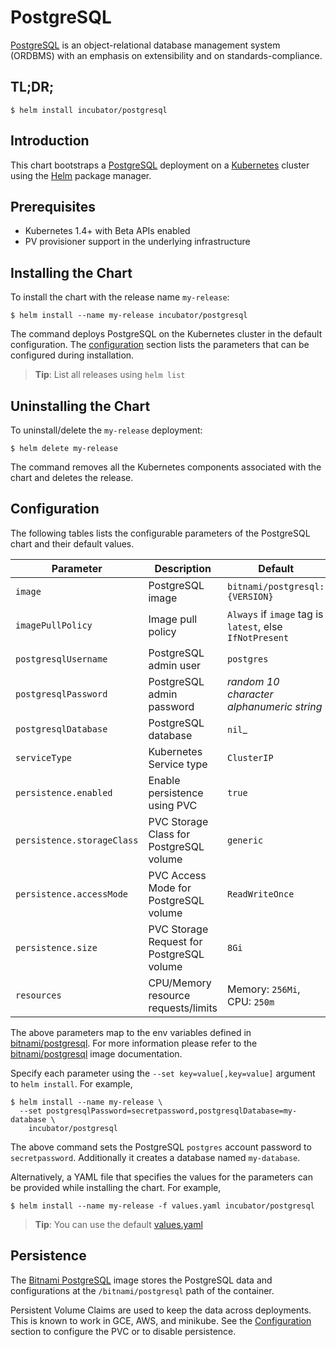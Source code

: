 # PostgreSQL

[PostgreSQL](https://www.postgresql.org/) is an object-relational database management system (ORDBMS) with an emphasis on extensibility and on standards-compliance.

## TL;DR;

```console
$ helm install incubator/postgresql
```

## Introduction

This chart bootstraps a [PostgreSQL](https://github.com/bitnami/bitnami-docker-postgresql) deployment on a [Kubernetes](http://kubernetes.io) cluster using the [Helm](https://helm.sh) package manager.

## Prerequisites

- Kubernetes 1.4+ with Beta APIs enabled
- PV provisioner support in the underlying infrastructure

## Installing the Chart

To install the chart with the release name `my-release`:

```console
$ helm install --name my-release incubator/postgresql
```

The command deploys PostgreSQL on the Kubernetes cluster in the default configuration. The [configuration](#configuration) section lists the parameters that can be configured during installation.

> **Tip**: List all releases using `helm list`

## Uninstalling the Chart

To uninstall/delete the `my-release` deployment:

```console
$ helm delete my-release
```

The command removes all the Kubernetes components associated with the chart and deletes the release.

## Configuration

The following tables lists the configurable parameters of the PostgreSQL chart and their default values.

|         Parameter          |                Description                |                         Default                          |
|----------------------------|-------------------------------------------|----------------------------------------------------------|
| `image`                    | PostgreSQL image                          | `bitnami/postgresql:{VERSION}`                           |
| `imagePullPolicy`          | Image pull policy                         | `Always` if `image` tag is `latest`, else `IfNotPresent` |
| `postgresqlUsername`       | PostgreSQL admin user                     | `postgres`                                               |
| `postgresqlPassword`       | PostgreSQL admin password                 | _random 10 character alphanumeric string_                |
| `postgresqlDatabase`       | PostgreSQL database                       | `nil`_                                                   |
| `serviceType`              | Kubernetes Service type                   | `ClusterIP`                                              |
| `persistence.enabled`      | Enable persistence using PVC              | `true`                                                   |
| `persistence.storageClass` | PVC Storage Class for PostgreSQL volume   | `generic`                                                |
| `persistence.accessMode`   | PVC Access Mode for PostgreSQL volume     | `ReadWriteOnce`                                          |
| `persistence.size`         | PVC Storage Request for PostgreSQL volume | `8Gi`                                                    |
| `resources`                | CPU/Memory resource requests/limits       | Memory: `256Mi`, CPU: `250m`                             |

The above parameters map to the env variables defined in [bitnami/postgresql](http://github.com/bitnami/bitnami-docker-postgresql). For more information please refer to the [bitnami/postgresql](http://github.com/bitnami/bitnami-docker-postgresql) image documentation.

Specify each parameter using the `--set key=value[,key=value]` argument to `helm install`. For example,

```console
$ helm install --name my-release \
  --set postgresqlPassword=secretpassword,postgresqlDatabase=my-database \
    incubator/postgresql
```

The above command sets the PostgreSQL `postgres` account password to `secretpassword`. Additionally it creates a database named `my-database`.

Alternatively, a YAML file that specifies the values for the parameters can be provided while installing the chart. For example,

```console
$ helm install --name my-release -f values.yaml incubator/postgresql
```

> **Tip**: You can use the default [values.yaml](values.yaml)

## Persistence

The [Bitnami PostgreSQL](https://github.com/bitnami/bitnami-docker-postgresql) image stores the PostgreSQL data and configurations at the `/bitnami/postgresql` path of the container.

Persistent Volume Claims are used to keep the data across deployments. This is known to work in GCE, AWS, and minikube.
See the [Configuration](#configuration) section to configure the PVC or to disable persistence.
